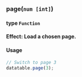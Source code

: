 ### page(`num [int]`)
#### type `Function`
#### Effect: Load a chosen page.

#### Usage

```javascript
// Switch to page 3
datatable.page(3);
```